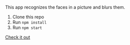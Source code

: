 This app recognizes the faces in a picture and blurs them.

1. Clone this repo
2. Run `npm install`
3. Run `npm start`

[Check it out](http://rishirt.github.io/memeblur)
